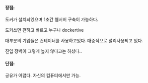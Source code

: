 ---
---



#### 장점:
도커가 설치되있으며 1초간 웹서버 구축이 가능하다. 

도커쓰면 편하고 빠르고 누구나 dockertive

대부분의 기업들은 컨테이너를 사용하고있다. 대중적으로 널리사용되고 있다.

진입 장벽이 그렇게 높지 않다고는 하셨다..

#### 단점:
공유가 어렵다. 자신의 컴퓨터에서만 가능. 
